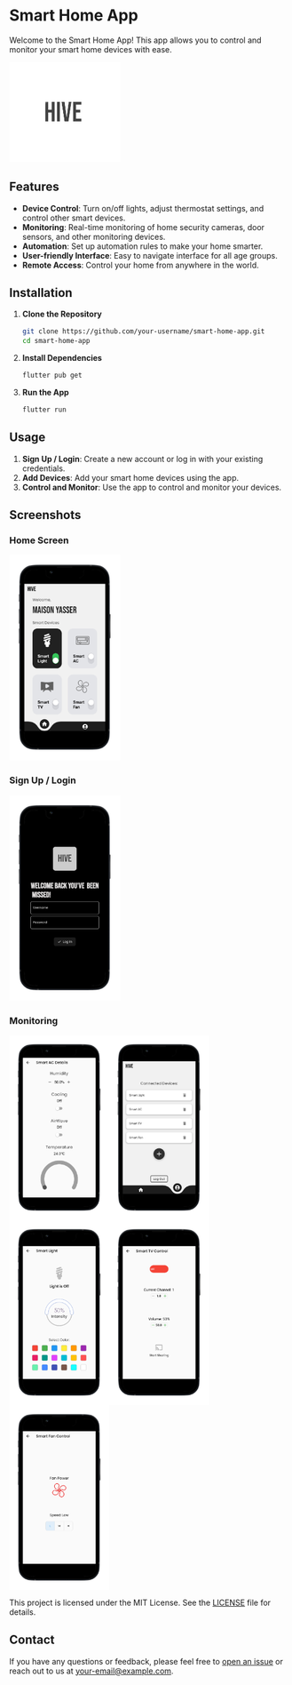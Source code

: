 # Smart Home App

Welcome to the Smart Home App! This app allows you to control and monitor your smart home devices with ease. 

<img src="lib/HiveScreenshots&Vid/logo.png" alt="Home Screen" width="200">

## Features

- **Device Control**: Turn on/off lights, adjust thermostat settings, and control other smart devices.
- **Monitoring**: Real-time monitoring of home security cameras, door sensors, and other monitoring devices.
- **Automation**: Set up automation rules to make your home smarter.
- **User-friendly Interface**: Easy to navigate interface for all age groups.
- **Remote Access**: Control your home from anywhere in the world.

## Installation

1. **Clone the Repository**
    ```sh
    git clone https://github.com/your-username/smart-home-app.git
    cd smart-home-app
    ```

2. **Install Dependencies**
    ```sh
    flutter pub get
    ```

3. **Run the App**
    ```sh
    flutter run
    ```

## Usage

1. **Sign Up / Login**: Create a new account or log in with your existing credentials.
2. **Add Devices**: Add your smart home devices using the app.
3. **Control and Monitor**: Use the app to control and monitor your devices.

## Screenshots

### Home Screen
<img src="lib/HiveScreenshots&Vid/Screenshot_1696040304-portrait.png" alt="Home Screen" width="200">

### Sign Up / Login
<img src="lib/HiveScreenshots&Vid/Screenshot_1696040289-portrait.png" alt="Home Screen" width="200">

### Monitoring
<div style="display: flex; flex-wrap: wrap;">
  <img src="lib/HiveScreenshots&Vid/Screenshot_1695828389-portrait.png" alt="Home Screen" width="180">
  <img src="lib/HiveScreenshots&Vid/Screenshot_1696040314-portrait.png" alt="Device Control" width="180">
  <img src="lib/HiveScreenshots&Vid/Screenshot_1696040323-portrait.png" alt="Monitoring" width="180">
  <img src="lib/HiveScreenshots&Vid/Screenshot_1696040352-portrait.png" alt="Settings" width="180">
  <img src="lib/HiveScreenshots&Vid/Screenshot_1696040361-portrait.png" alt="Settings" width="180">
</div>


This project is licensed under the MIT License. See the [LICENSE](LICENSE) file for details.

## Contact

If you have any questions or feedback, please feel free to [open an issue](https://github.com/your-username/smart-home-app/issues) or reach out to us at your-email@example.com.
